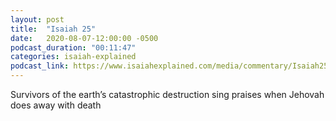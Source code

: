 ```yaml
---
layout: post
title:  "Isaiah 25"
date:   2020-08-07-12:00:00 -0500
podcast_duration: "00:11:47"
categories: isaiah-explained
podcast_link: https://www.isaiahexplained.com/media/commentary/Isaiah25.mp3
---
```

Survivors of the earth’s catastrophic destruction sing praises when Jehovah does away with death
